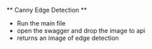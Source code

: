 ** Canny Edge Detection **

* Run the main file 
* open the swagger and drop the image to api
* returns an image of edge detection

